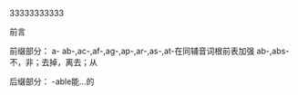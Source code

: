 33333333333

前言

前缀部分：
a-
ab-,ac-,af-,ag-,ap-,ar-,as-,at-在同辅音词根前表加强
ab-,abs-不，非；去掉，离去；从

后缀部分：
-able能…的